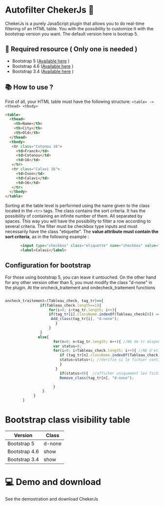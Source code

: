 # Autofilter ChekerJs :abacus: 
ChekerJs is a purely JavaScript plugin that allows you to do real-time filtering of an HTML table. You with the possibility to customize it with the bootstrap version you want. The default version here is bootrap 5.
## :pushpin: Required resource ( Only one is needed )
 * Bootstrap 5 ([Available here](https://getbootstrap.com/docs/5.0/getting-started/download/) )
 * Bootstrap 4.6 ([Available here](https://getbootstrap.com/docs/4.6/getting-started/introduction/) )
 * Bootstrap 3.4 ([Available here](https://getbootstrap.com/docs/3.4/getting-started/) )
 ## :books: How to use ?
 
 First of all, your HTML table must have the following structure: ``` <table> -> <thead> <tbody> ```
```html 
<table>
  <thead>
    <th>Name</th>
    <th>City</th> 
    <th>Old</th> 
  </thead>
  <tbody>
   <tr class="Cotonou 16">
     <td>Franck</td>
     <td>Cotonou</td>
     <td>16</td>
   </tr>
   <tr class="Calavi 16">
     <td>Ivon</td>
     <td>Calavi</td>
     <td>16</td>
   </tr>
  </tbody>
</table>

```
Sorting at the table level is performed using the name given to the class located in the ``` <tr> ``` tags. The class contains the sort criteria. It has the possibility of containing an infinite number of them. All separated by spaces. This way you will have the possibility to filter a row according to several criteria. The filter must be checkbox type inputs and must necessarily have the class "etiquette". The **value attribute must contain the sort criteria**, as in the following example :

```html 
       <input type="checkbox" class="etiquette" name="checkbox" value="Calavi" onchange="filtrage(this)">
       <label>Calavi</label> 

```
## Configuration for bootstrap
For those using bootstrap 5, you can leave it untouched. On the other hand for any other version other than 5, you must modify the class "d-none" in the plugin. At the oncheck_traitement and ondecheck_traitement functions
```javascript

oncheck_traitement=(Tableau_check, tag_tr)=>{
                if(Tableau_check.length==1){
                    for(i=0; i<tag_tr.length; i++){
                    if(tag_tr[i].className.indexOf(Tableau_check[0]) == -1) {
                     Add_class(tag_tr[i], "d-none");
                       }
                    }
                }
               else{ 
                      for(n=0; n<tag_tr.length; n++){ //Nb de tr disponible 
                      var status=0;
                      for(i=0; i<Tableau_check.length; i++){ //Nb d'etiquette checker
                         if (tag_tr[n].className.indexOf(Tableau_check[i]) > -1) {
                         status=status+1; //Verifie si le fichier contient une des étiquettes
                         }        
                       }
                         if(status>0){  //afficher uniquement les fichiers qui contiennent une des étiquettes.
                         Remove_class(tag_tr[n], "d-none");

                      }
                 }
             }
        }

```
# Bootstrap class visibility table
Version | Class
------------ | -------------
Bootstrap 5 | d-none
Bootstrap 4.6 | show
Bootstrap 3.4 | show

# :computer: Demo and download
See the demostration and download ChekerJs
